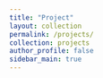 ```yaml
---
title: "Project"
layout: collection
permalink: /projects/
collection: projects
author_profile: false
sidebar_main: true
---
```

